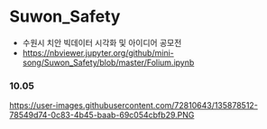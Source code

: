 # Suwon_Safety
+ 수원시 치안 빅데이터 시각화 및 아이디어 공모전 
+ https://nbviewer.jupyter.org/github/mini-song/Suwon_Safety/blob/master/Folium.ipynb
### 10.05
https://user-images.githubusercontent.com/72810643/135878512-78549d74-0c83-4b45-baab-69c054cbfb29.PNG
